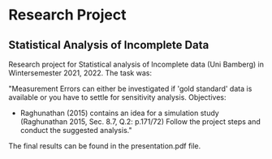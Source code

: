 # Research Project 
## Statistical Analysis of Incomplete Data

Research project for Statistical analysis of Incomplete data (Uni Bamberg) in Wintersemester 2021, 2022. The task was: 

"Measurement Errors can either be investigated if 'gold standard' data is available or you have to settle for sensitivity analysis. Objectives: 

* Raghunathan (2015) contains an idea for a simulation study (Raghunathan 2015, Sec. 8.7, Q.2: p.171/72) Follow the project steps and conduct the suggested analysis."

The final results can be found in the presentation.pdf file.
